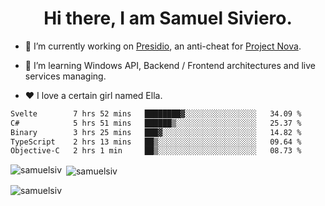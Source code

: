 <h1 align="center">Hi there, I am Samuel Siviero.</h1>

- 🔭 I’m currently working on [Presidio](https://presidio.ac), an anti-cheat for [Project Nova](https://discord.gg/novafn).

- 🌱 I’m learning Windows API, Backend / Frontend architectures and live services managing.

- ❤️ I love a certain girl named Ella.

<!--START_SECTION:waka-->

```txt
Svelte        7 hrs 52 mins   ████████▓░░░░░░░░░░░░░░░░   34.09 %
C#            5 hrs 51 mins   ██████▒░░░░░░░░░░░░░░░░░░   25.37 %
Binary        3 hrs 25 mins   ███▓░░░░░░░░░░░░░░░░░░░░░   14.82 %
TypeScript    2 hrs 13 mins   ██▒░░░░░░░░░░░░░░░░░░░░░░   09.64 %
Objective-C   2 hrs 1 min     ██▒░░░░░░░░░░░░░░░░░░░░░░   08.73 %
```

<!--END_SECTION:waka-->

<p><img align="left" src="https://github-readme-stats.vercel.app/api/top-langs?username=samuelsiv&show_icons=true&locale=en&layout=compact&theme=radical" alt="samuelsiv" /></p>

<p>&nbsp;<img align="center" src="https://github-readme-stats.vercel.app/api?username=samuelsiv&show_icons=true&locale=en&theme=radical" alt="samuelsiv" /></p>
<p align="left"> <img src="https://komarev.com/ghpvc/?username=samuelsiv&label=Profile%20views&color=0e75b6&style=flat" alt="samuelsiv" /> </p>

